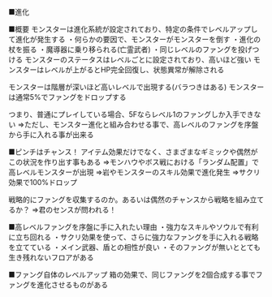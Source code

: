 ---
---
■進化

■概要
モンスターは進化系統が設定されており、特定の条件でレベルアップして進化が発生する
・何らかの要因で、モンスターがモンスターを倒す
・進化の杖を振る
・魔導器に乗り移られる(亡霊武者)
・同じレベルのファングを投げつける
モンスターのステータスはレベルごとに設定されており、高いほど強い
モンスターはレベルが上がるとHP完全回復し、状態異常が解除される


モンスターは階層が深いほど高いレベルで出現する(バラつきはある)
モンスターは通常5%でファングをドロップする

つまり、普通にプレイしている場合、5Fならレベル1のファングしか入手できない
⇒ただし、モンスター進化と組み合わせる事で、高レベルのファングを序盤から手に入れる事が出来る

■ピンチはチャンス！
アイテム効果だけでなく、さまざまなギミックや偶然がこの状況を作り出す事もある
⇒モンハウやボス戦における「ランダム配置」で高レベルモンスターが出現
⇒岩やモンスターのスキル効果で進化発生
⇒サクリ効果で100%ドロップ

戦略的にファングを収集するのか。あるいは偶然のチャンスから戦略を組み立てるか？
⇒君のセンスが問われる！


■高レベルファングを序盤に手に入れたい理由
・強力なスキルやソウルで有利に立ち回れる
・サクリ効果を使って、さらに強力なファングを手に入れる戦略を立てている
・メイン武器、盾との相性が良い
・そのファングが無いととても生き残れないフロアがある

■ファング自体のレベルアップ
箱の効果で、同じファングを2個合成する事でファングを進化させるものがある

